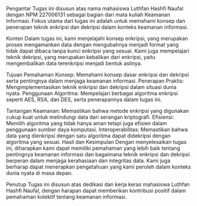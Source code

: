 Pengantar
Tugas ini disusun atas nama mahasiswa Luthfan Hashfi Naufal dengan NPM 227006131 sebagai bagian dari mata kuliah Keamanan Informasi. Fokus utama dari tugas ini adalah untuk memahami konsep dan penerapan teknik enkripsi dan dekripsi dalam konteks keamanan informasi.

Konten
Dalam tugas ini, kami menjelajahi konsep enkripsi, yang merupakan proses mengamankan data dengan mengubahnya menjadi format yang tidak dapat dibaca tanpa kunci enkripsi yang sesuai. Kami juga mempelajari teknik dekripsi, yang merupakan kebalikan dari enkripsi, yaitu mengembalikan data terenkripsi menjadi bentuk aslinya.

Tujuan
Pemahaman Konsep: Memahami konsep dasar enkripsi dan dekripsi serta pentingnya dalam menjaga keamanan informasi.
Penerapan Praktis: Mengimplementasikan teknik enkripsi dan dekripsi dalam situasi dunia nyata.
Penggunaan Algoritma: Mempelajari berbagai algoritma enkripsi seperti AES, RSA, dan DES, serta penerapannya dalam tugas ini.

Tantangan
Keamanan: Memastikan bahwa metode enkripsi yang digunakan cukup kuat untuk melindungi data dari serangan kriptografi.
Efisiensi: Memilih algoritma yang tidak hanya aman tetapi juga efisien dalam penggunaan sumber daya komputasi.
Interoperabilitas: Memastikan bahwa data yang dienkripsi dengan satu algoritma dapat didekripsi dengan algoritma yang sesuai.
Hasil dan Kesimpulan
Dengan menyelesaikan tugas ini, diharapkan kami dapat memiliki pemahaman yang lebih baik tentang pentingnya keamanan informasi dan bagaimana teknik enkripsi dan dekripsi berperan dalam menjaga kerahasiaan dan integritas data. Kami juga berharap dapat menerapkan pengetahuan yang kami peroleh dalam konteks dunia nyata di masa depan.

Penutup
Tugas ini disusun atas dedikasi dan kerja keras mahasiswa Luthfan Hashfi Naufal, dengan harapan dapat memberikan kontribusi positif dalam pemahaman kolektif tentang keamanan informasi.
